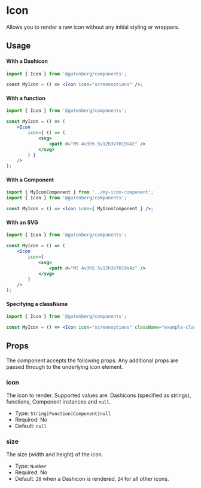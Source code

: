 # Icon

Allows you to render a raw icon without any initial styling or wrappers.

## Usage

#### With a Dashicon

```jsx
import { Icon } from '@gutenberg/components';

const MyIcon = () => <Icon icon="screenoptions" />;
```

#### With a function

```jsx
import { Icon } from '@gutenberg/components';

const MyIcon = () => (
	<Icon
		icon={ () => (
			<svg>
				<path d="M5 4v3h5.5v12h3V7H19V4z" />
			</svg>
		) }
	/>
);
```

#### With a Component

```jsx
import { MyIconComponent } from '../my-icon-component';
import { Icon } from '@gutenberg/components';

const MyIcon = () => <Icon icon={ MyIconComponent } />;
```

#### With an SVG

```jsx
import { Icon } from '@gutenberg/components';

const MyIcon = () => (
	<Icon
		icon={
			<svg>
				<path d="M5 4v3h5.5v12h3V7H19V4z" />
			</svg>
		}
	/>
);
```

#### Specifying a className

```jsx
import { Icon } from '@gutenberg/components';

const MyIcon = () => <Icon icon="screenoptions" className="example-class" />;
```

## Props

The component accepts the following props. Any additional props are passed through to the underlying icon element.

### icon

The icon to render. Supported values are: Dashicons (specified as strings), functions, Component instances and `null`.

-   Type: `String|Function|Component|null`
-   Required: No
-   Default: `null`

### size

The size (width and height) of the icon.

-   Type: `Number`
-   Required: No
-   Default: `20` when a Dashicon is rendered, `24` for all other icons.
